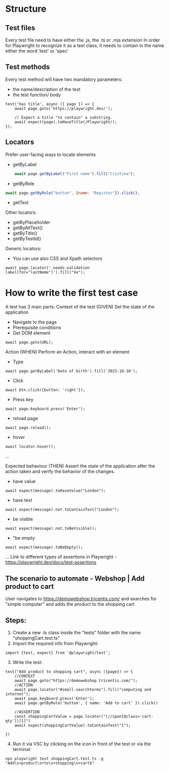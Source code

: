 # Structure

## Test files
Every test file need to have either the .js, the .ts or .mjs extension
In order for Playwright to recognize it as a test class, it needs to contain in the name either the word 'test' or 'spec'

## Test methods
Every test method will have two mandatory parameters:
* the name/description of the test
* the test function/ body
```
test('has title', async ({ page }) => {
    await page.goto('https://playwright.dev/');
  
    // Expect a title "to contain" a substring.
    await expect(page).toHaveTitle(/Playwright/);
});
```
## Locators
Prefer user-facing ways to locate elements

- getByLabel

```jsx
    await page.getByLabel("First name").fill("Cristina");
```

- getByRole

```jsx
await page.getByRole("button", {name: "Register"}).click();
```

- getText

Other locators:

- getByPlaceholder
- getByAltText()
- getByTitle()
- getByTestId()

Generic locators:
- You can use also CSS and Xpath selectors
```
await page.locator('.needs-validation label[for="lastName"]').fill("Ve");
```


# How to write the first test case
A test has 3 main parts:
Context of the test (GIVEN)
Set the state of the application

* Navigate to the page
* Prerequisite conditions
* Get DOM element
```
await page.goto(URL);
```

Action (WHEN)
Perform an Action, interact with an element

* Type
```
await page.getByLabel('Date of birth').fill('2023-10-10');
```
* Click
```
await btn.click({button: 'right'});
```
* Press key
```
await page.keyboard.press('Enter');
```
* reload page
```
await page.reload();
```
* hover
```
await locator.hover();
```
...

Expected behaviour (THEN)
Assert the state of the application after the action taken and verify the behavior of the changes.

* have value
```
await expect(message).toHaveValue("London");
```
* have text
```
await expect(message).not.toContainText("London");
```
* be visible
```
await expect(message).not.toBeVisible();
```

* "be empty
```
await expect(message).toBeEmpty();
```

...
Link to different types of assertions in Playwright - https://playwright.dev/docs/test-assertions

## The scenario to automate - Webshop | Add product to cart
User navigates to https://demowebshop.tricentis.com/ and searches for "simple computer" and adds the product to the shopping cart

## Steps:
1. Create a new .ts class inside the "tests" folder with the name "shoppingCart.test.ts"
2. Import the required info from Playwright:
```
import {test, expect} from '@playwright/test';
```
3. Write the test:
```
test("Add product to shopping cart", async ({page}) => {
    //CONTEXT
    await page.goto("https://demowebshop.tricentis.com/");
    //ACTION
    await page.locator("#small-searchterms").fill("computing and internet");
    await page.keyboard.press('Enter');
    await page.getByRole('button', { name: 'Add to cart' }).click()
   
    //ASSERTION
    const shoppingCartValue = page.locator("(//span[@class='cart-qty'])[1]")
    await expect(shoppingCartValue).toContainText("1");
    
})
```
4. Run it via VSC by clicking on the icon in front of the test or via the terminal:
```
npx playwright test shoppingCart.test.ts -g "Add\s+product\s+to\s+shopping\s+cart$"
```
